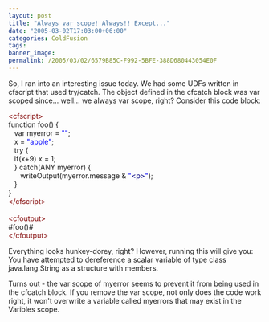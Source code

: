 ```yaml
---
layout: post
title: "Always var scope! Always!! Except..."
date: "2005-03-02T17:03:00+06:00"
categories: ColdFusion 
tags: 
banner_image: 
permalink: /2005/03/02/6579B85C-F992-5BFE-388D680443054E0F
---
```


So, I ran into an interesting issue today. We had some UDFs written in cfscript that used try/catch. The object defined in the cfcatch block was var scoped since... well... we always var scope, right? Consider this code block:

<div class="code"><FONT COLOR=MAROON>&lt;cfscript&gt;</FONT><br>
function foo() {<br>
&nbsp;&nbsp;&nbsp;var myerror = <FONT COLOR=BLUE>""</FONT>;<br>
&nbsp;&nbsp;&nbsp;x = <FONT COLOR=BLUE>"apple"</FONT>;<br>
&nbsp;&nbsp;&nbsp;try {<br>
&nbsp;&nbsp;&nbsp;if(x+9) x = 1;<br>
&nbsp;&nbsp;&nbsp;} catch(ANY myerror) {<br>
&nbsp;&nbsp;&nbsp;&nbsp;&nbsp;&nbsp;writeOutput(myerror.message & <FONT COLOR=BLUE>"<FONT COLOR=NAVY>&lt;p&gt;</FONT>"</FONT>);<br>
&nbsp;&nbsp;&nbsp;}<br>
}<br>
<FONT COLOR=MAROON>&lt;/cfscript&gt;</FONT><br>
<br>
<FONT COLOR=MAROON>&lt;cfoutput&gt;</FONT><br>
#foo()#<br>
<FONT COLOR=MAROON>&lt;/cfoutput&gt;</FONT></div> 

Everything looks hunkey-dorey, right? However, running this will give you:  You have attempted to dereference a scalar variable of type class java.lang.String as a structure with members.

Turns out - the var scope of myerror seems to prevent it from being used in the cfcatch block. If you remove the var scope, not only does the code work right, it won't overwrite a variable called myerrors that may exist in the Varibles scope.